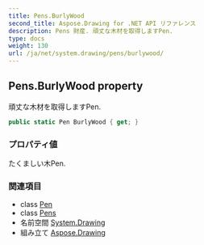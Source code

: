 ```yaml
---
title: Pens.BurlyWood
second_title: Aspose.Drawing for .NET API リファレンス
description: Pens 財産. 頑丈な木材を取得しますPen.
type: docs
weight: 130
url: /ja/net/system.drawing/pens/burlywood/
---
```

## Pens.BurlyWood property

頑丈な木材を取得しますPen.

```csharp
public static Pen BurlyWood { get; }
```

### プロパティ値

たくましい木Pen.

### 関連項目

* class [Pen](../../pen/)
* class [Pens](../)
* 名前空間 [System.Drawing](../../pens/)
* 組み立て [Aspose.Drawing](../../../)


